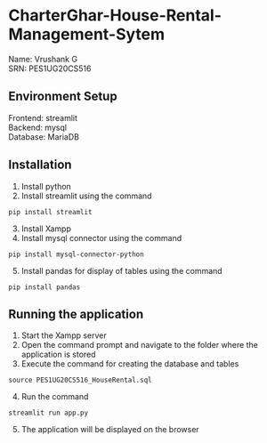 # CharterGhar-House-Rental-Management-Sytem

Name: Vrushank G <br>
SRN: PES1UG20CS516 <br>

## Environment Setup
Frontend: streamlit <br>
Backend: mysql  <br>
Database: MariaDB <br>

## Installation
1. Install python<br>
2. Install streamlit using the command
```
pip install streamlit
```
3. Install Xampp<br>
4. Install mysql connector using the command
```
pip install mysql-connector-python
```
5. Install pandas for display of tables using the command
```
pip install pandas
```

## Running the application
1. Start the Xampp server<br>
2. Open the command prompt and navigate to the folder where the application is stored<br>
3. Execute the command for creating the database and tables
```
source PES1UG20CS516_HouseRental.sql
```
4. Run the command
```
streamlit run app.py
```
5. The application will be displayed on the browser
